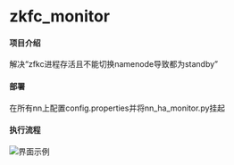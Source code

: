 # zkfc_monitor
 
#### 项目介绍
 解决“zfkc进程存活且不能切换namenode导致都为standby”
 
#### 部署
 在所有nn上配置config.properties并将nn_ha_monitor.py挂起
 
#### 执行流程
![界面示例](https://raw.githubusercontent.com/wiki/zhanghuang03/zkfc_monitor/images/1.jpg "界面示例")
